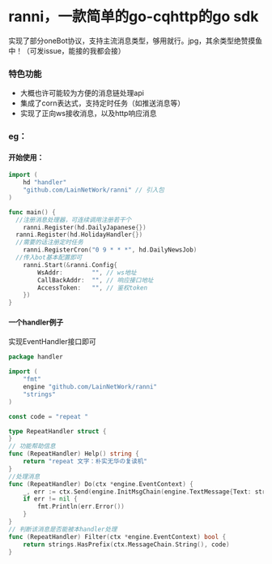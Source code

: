 # ranni，一款简单的go-cqhttp的go sdk

实现了部分oneBot协议，支持主流消息类型，够用就行。jpg，其余类型绝赞摸鱼中！（可发issue，能接的我都会接）

### 特色功能

- 大概也许可能较为方便的消息链处理api
- 集成了corn表达式，支持定时任务（如推送消息等）
- 实现了正向ws接收消息，以及http响应消息

### eg：
#### 开始使用：
```go
import (
	hd "handler"
	"github.com/LainNetWork/ranni" // 引入包
)

func main() {
  //注册消息处理器，可连续调用注册若干个
	ranni.Register(hd.DailyJapanese{})
  ranni.Register(hd.HolidayHandler{})
  //需要的话注册定时任务
	ranni.RegisterCron("0 9 * * *", hd.DailyNewsJob)
  //传入bot基本配置即可
	ranni.Start(&ranni.Config{
		WsAddr:        "", // ws地址
		CallBackAddr:  "", // 响应接口地址
		AccessToken:   "", // 鉴权token
	})
}

```

#### 一个handler例子
实现EventHandler接口即可
```go
package handler

import (
	"fmt"
	engine "github.com/LainNetWork/ranni"
	"strings"
)

const code = "repeat "

type RepeatHandler struct {
}
// 功能帮助信息
func (RepeatHandler) Help() string {
	return "repeat 文字：朴实无华の复读机"
}
//处理消息
func (RepeatHandler) Do(ctx *engine.EventContext) {
	_, err := ctx.Send(engine.InitMsgChain(engine.TextMessage{Text: strings.TrimPrefix(ctx.MessageChain.String(), code)}))
	if err != nil {
		fmt.Println(err.Error())
	}
}
// 判断该消息是否能被本handler处理
func (RepeatHandler) Filter(ctx *engine.EventContext) bool {
	return strings.HasPrefix(ctx.MessageChain.String(), code)
}

```
